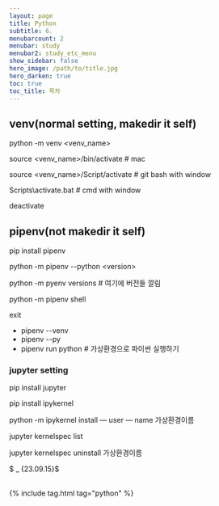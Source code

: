 ```yaml
---
layout: page
title: Python
subtitle: 6.
menubarcount: 2
menubar: study
menubar2: study_etc_menu
show_sidebar: false
hero_image: /path/to/title.jpg
hero_darken: true
toc: true
toc_title: 목차
---
```


## venv(normal setting, makedir it self)

python -m venv \<venv_name\>   

source \<venv_name\>/bin/activate # mac   

source \<venv_name\>/Script/activate # git bash with window   

Scripts\activate.bat # cmd with window   

deactivate   

## pipenv(not makedir it self)
pip install pipenv   

python -m pipenv --python \<version\>   

python -m pyenv versions # 여기에 버전들 깔림   

python -m pipenv shell   

exit   

* pipenv --venv  
* pipenv --py  
* pipenv run python # 가상환경으로 파이썬 실행하기  

### jupyter setting

pip install jupyter  

pip install ipykernel  

python -m ipykernel install — user — name 가상환경이름  

jupyter kernelspec list  

jupyter kernelspec uninstall 가상환경이름  


$ _ {23.09.15}$<br/><br/>



{% include tag.html tag="python" %}